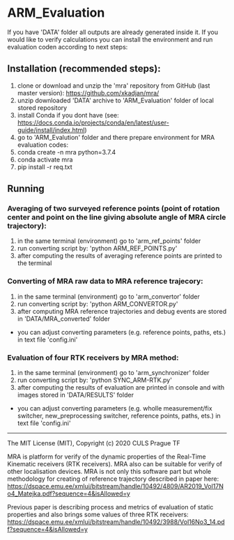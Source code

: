 # ARM_Evaluation

If you have 'DATA' folder all outputs are already generated inside it.
If you would like to verify calculations you can install the environment and run evaluation coden according to next steps:

## Installation (recommended steps):
1) clone or download and unzip the 'mra' repository from GitHub (last master version): https://github.com/xkadjan/mra/
2) unzip downloaded 'DATA' archive to 'ARM_Evaluation' folder of local stored repository
3) install Conda if you dont have (see: https://docs.conda.io/projects/conda/en/latest/user-guide/install/index.html)
4) go to 'ARM_Evalution' folder and there prepare environment for MRA evaluation codes:
5) conda create -n mra python=3.7.4
6) conda activate mra
7) pip install -r req.txt

## Running

### Averaging of two surveyed reference points (point of rotation center and point on the line giving absolute angle of MRA circle trajectory):
1) in the same terminal (environment) go to 'arm_ref_points' folder
2) run converting script by: 'python ARM_REF_POINTS.py'
3) after computing the results of averaging reference points are printed to the terminal

### Converting of MRA raw data to MRA reference trajecory:
1) in the same terminal (environment) go to 'arm_convertor' folder
2) run converting script by: 'python ARM_CONVERTOR.py'
3) after computing MRA reference trajectories and debug events are stored in 'DATA/MRA_converted' folder
* you can adjust converting parameters (e.g. reference points, paths, ets.) in text file 'config.ini'

### Evaluation of four RTK receivers by MRA method:
1) in the same terminal (environment) go to 'arm_synchronizer' folder
2) run converting script by: 'python SYNC_ARM-RTK.py'
3) after computing the results of evaluation are printed in console and with images stored in 'DATA/RESULTS' folder 
* you can adjust converting parameters (e.g. wholle measurement/fix switcher, new_preprocessing switcher, reference points, paths, ets.) in text file 'config.ini'


********************************************************************************
The MIT License (MIT), Copyright (c) 2020 CULS Prague TF

MRA is platform for verify of the dynamic properties of the Real-Time Kinematic receivers (RTK receivers). 
MRA also can be suitable for verify of other localisation devices.
MRA is not only this software part but whole methodology for creating of reference trajectory described in paper here:
https://dspace.emu.ee/xmlui/bitstream/handle/10492/4809/AR2019_Vol17No4_Matejka.pdf?sequence=4&isAllowed=y

Previous paper is describing process and metrics of evaluation of static properties and also brings some values of three RTK receivers:
https://dspace.emu.ee/xmlui/bitstream/handle/10492/3988/Vol16No3_14.pdf?sequence=4&isAllowed=y

